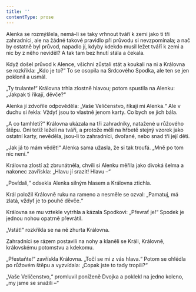 ```yaml
---
title: ''
contentType: prose
---
```


Alenka se rozmýšlela, nemá-li se taky vrhnout tváří k zemi jako ti tři zahradníci, ale na žádné takové pravidlo při průvodu si nevzpomínala; a nač by ostatně byl průvod, napadlo jí, kdyby kdekdo musil ležet tváří k zemi a nic by z něho neviděl? A tak tam bez hnutí stála a čekala.

Když došel průvod k Alence, všichni zůstali stát a koukali na ni a Královna se rozkřikla: „Kdo je to?“ To se osopila na Srdcového Spodka, ale ten se jen poklonil a usmál.

„Ty trulante!“ Královna trhla zlostně hlavou; potom spustila na Alenku: „Jakpak ti říkají, děvče?“

Alenka jí zdvořile odpověděla: „Vaše Veličenstvo, říkají mi Alenka.“ Ale v duchu si řekla: Vždyť jsou to vlastně jenom karty. Co bych se jich bála.

„A co tamhleti?“ Královna ukázala na tři zahradníky, natažené u růžového štěpu. Oni totiž leželi na tváři, a protože měli na hřbetě stejný vzorek jako ostatní karty, nevěděla, jsou-li to zahradníci, dvořané, nebo snad tři její děti.

„Jak já to mám vědět!“ Alenka sama užasla, že si tak troufá. „Mně po tom nic není.“

Královna zlostí až zbrunátněla, chvíli si Alenku měřila jako divoká šelma a nakonec zavřískla: „Hlavu jí srazit! Hlavu –“

„Povídali,“ odsekla Alenka silným hlasem a Královna ztichla.

Král položil Královně ruku na rameno a nesměle se ozval: „Pamatuj, má zlatá, vždyť je to pouhé děvče.“

Královna se mu vztekle vytrhla a kázala Spodkovi: „Převrať je!“ Spodek je jednou nohou opatrně převrátil.

„Vstát!“ rozkřikla se na ně zhurta Královna.

Zahradníci se rázem postavili na nohy a klaněli se Králi, Královně, královskému potomstvu a kdekomu.

„Přestaňte!“ zavřískla Královna. „Točí se mi z vás hlava.“ Potom se ohlédla po růžovém štěpu a vyzvídala: „Copak jste to tady tropili?“

„Vaše Veličenstvo,“ promluvil poníženě Dvojka a poklekl na jedno koleno, „my jsme se snažili –“
